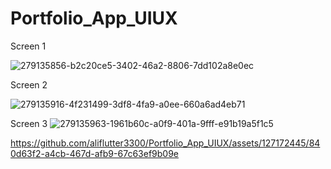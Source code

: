 # Portfolio_App_UIUX
Screen 1

![279135856-b2c20ce5-3402-46a2-8806-7dd102a8e0ec](https://github.com/aliflutter3300/Portfolio_App_UIUX/assets/127172445/4c4bbfd2-1780-4299-b405-8c1bf8725c34)

Screen 2

![279135916-4f231499-3df8-4fa9-a0ee-660a6ad4eb71](https://github.com/aliflutter3300/Portfolio_App_UIUX/assets/127172445/cce83040-fc0f-4e5e-be80-70d53f111554)

Screen 3
![279135963-1961b60c-a0f9-401a-9fff-e91b19a5f1c5](https://github.com/aliflutter3300/Portfolio_App_UIUX/assets/127172445/660f85f4-b615-4c6d-b1d2-cf69d47dde8b)


https://github.com/aliflutter3300/Portfolio_App_UIUX/assets/127172445/840d63f2-a4cb-467d-afb9-67c63ef9b09e


